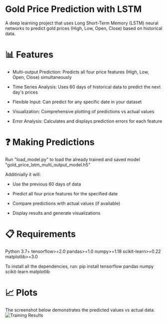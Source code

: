 # Gold Price Prediction with LSTM
A deep learning project that uses Long Short-Term Memory (LSTM) neural networks to predict gold prices (High, Low, Open, Close) based on historical data.

# 📊 Features

- Multi-output Prediction: Predicts all four price features (High, Low, Open, Close) simultaneously

- Time Series Analysis: Uses 60 days of historical data to predict the next day's prices

- Flexible Input: Can predict for any specific date in your dataset

- Visualization: Comprehensive plotting of predictions vs actual values

- Error Analysis: Calculates and displays prediction errors for each feature

# ❓ Making Predictions
Run "load_model.py" to load the already trained and saved model "gold_price_lstm_multi_output_model.h5"

Additinially it will:

- Use the previous 60 days of data

- Predict all four price features for the specified date

- Compare predictions with actual values (if available)

- Display results and generate visualizations

# 📋 Requirements
Python 3.7+
tensorflow>=2.0
pandas>=1.0
numpy>=1.18
scikit-learn>=0.22
matplotlib>=3.0

To install all the dependencies, run:
pip install tensorflow pandas numpy scikit-learn matplotlib

# 📈 Plots
The screenshot below demonstrates the predicted values vs actual data.
![Training Results](plots/all_data.png)